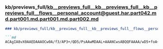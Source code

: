 ### kb/previews_full/kb__previews_full__kb__previews_full__kb__previews_full__flows__personal_account@guest.har.part042.md.part001.md.part001.md.part002.md

```md
### kb/previews_full/kb__previews_full__kb__previews_full__flows__personal_account@guest.har.part042.md.part001.md.part001.md (part 002)

```md
ACAgIA8vX0AAEDAAAOCw0A/f3/AP3+/QD5/PsAAwMDAAL+AAANCwsABQQFAAAA/wD5+foA+fz7APn8+gD1+fgA/P39AAwICQD9//8A+vv5AAUEAwAP
```

```

```
